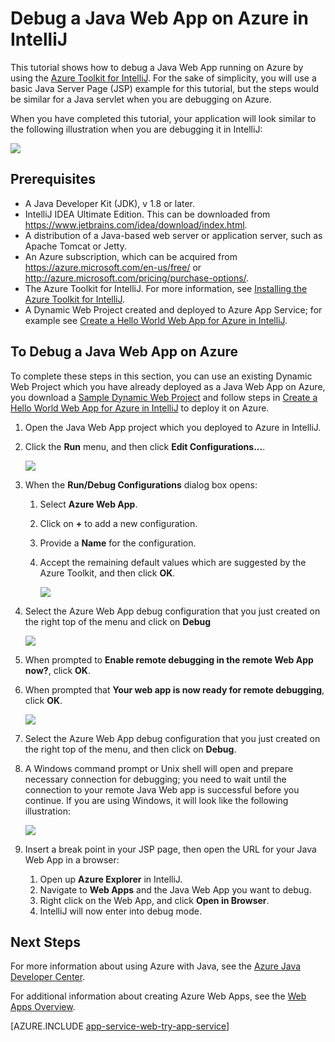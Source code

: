 <properties 
    pageTitle="Debug a Java Web App on Azure in IntelliJ | Microsoft Azure" 
    description="This tutorial shows you how to use the Azure Toolkit for IntelliJ to debug a Java Web App running on Azure." 
    services="app-service\web" 
    documentationCenter="java" 
    authors="selvasingh" 
    manager="wpickett" 
    editor=""/>

<tags 
    ms.service="app-service-web" 
    ms.workload="web" 
    ms.tgt_pltfrm="na" 
    ms.devlang="Java" 
    ms.topic="article" 
    ms.date="09/20/2016" 
    ms.author="asirveda;robmcm"/>

# <a name="debug-a-java-web-app-on-azure-in-intellij"></a>Debug a Java Web App on Azure in IntelliJ

This tutorial shows how to debug a Java Web App running on Azure by using the [Azure Toolkit for IntelliJ]. For the sake of simplicity, you will use a basic Java Server Page (JSP) example for this tutorial, but the steps would be similar for a Java servlet when you are debugging on Azure.

When you have completed this tutorial, your application will look similar to the following illustration when you are debugging it in IntelliJ:

![][01]
 
## <a name="prerequisites"></a>Prerequisites

* A Java Developer Kit (JDK), v 1.8 or later.
* IntelliJ IDEA Ultimate Edition. This can be downloaded from <https://www.jetbrains.com/idea/download/index.html>.
* A distribution of a Java-based web server or application server, such as Apache Tomcat or Jetty.
* An Azure subscription, which can be acquired from <https://azure.microsoft.com/en-us/free/> or <http://azure.microsoft.com/pricing/purchase-options/>.
* The Azure Toolkit for IntelliJ. For more information, see [Installing the Azure Toolkit for IntelliJ].
* A Dynamic Web Project created and deployed to Azure App Service; for example see [Create a Hello World Web App for Azure in IntelliJ].

## <a name="to-debug-a-java-web-app-on-azure"></a>To Debug a Java Web App on Azure

To complete these steps in this section, you can use an existing Dynamic Web Project which you have already deployed as a Java Web App on Azure, you download a [Sample Dynamic Web Project] and follow steps in [Create a Hello World Web App for Azure in IntelliJ] to deploy it on Azure. 

1. Open the Java Web App project which you deployed to Azure in IntelliJ.

1. Click the **Run** menu, and then click **Edit Configurations...**.

    ![][02]

1. When the **Run/Debug Configurations** dialog box opens: 

    1. Select **Azure Web App**.
    1. Click on **+** to add a new configuration.
    1. Provide a **Name** for the configuration.
    1. Accept the remaining default values which are suggested by the Azure Toolkit, and then click **OK**.

        ![][03]

1. Select the Azure Web App debug configuration that you just created on the right top of the menu and click on **Debug**

    ![][04]

1. When prompted to **Enable remote debugging in the remote Web App now?**, click **OK**.

1. When prompted that **Your web app is now ready for remote debugging**, click **OK**.

    ![][05]

1. Select the Azure Web App debug configuration that you just created on the right top of the menu, and then click on **Debug**.

1. A Windows command prompt or Unix shell will open and prepare necessary connection for debugging; you need to wait until the connection to your remote Java Web app is successful before you continue. If you are using Windows, it will look like the following illustration:

    ![][06]

1. Insert a break point in your JSP page, then open the URL for your Java Web App in a browser:

    1. Open up **Azure Explorer** in IntelliJ.
    1. Navigate to **Web Apps** and the Java Web App you want to debug.
    1. Right click on the Web App, and click **Open in Browser**.
    1. IntelliJ will now enter into debug mode.

## <a name="next-steps"></a>Next Steps

For more information about using Azure with Java, see the [Azure Java Developer Center].

For additional information about creating Azure Web Apps, see the [Web Apps Overview].

[AZURE.INCLUDE [app-service-web-try-app-service](../../includes/app-service-web-try-app-service.md)]

<!-- URL List -->

[Azure App Service]: http://go.microsoft.com/fwlink/?LinkId=529714
[Azure Toolkit for IntelliJ]: ../azure-toolkit-for-intellij.md
[Installing the Azure Toolkit for IntelliJ]: ../azure-toolkit-for-intellij-installation.md
[Create a Hello World Web App for Azure in IntelliJ]: ./app-service-web-intellij-create-hello-world-web-app.md
[Sample Dynamic Web Project]: http://go.microsoft.com/fwlink/?LinkId=817337

[Azure Java Developer Center]: https://azure.microsoft.com/develop/java/
[Web Apps Overview]: ./app-service-web-overview.md

<!-- IMG List -->

[01]: ./media/app-service-web-debug-java-web-app-in-intellij/01-debug-java-web-app-in-intellij.png
[02]: ./media/app-service-web-debug-java-web-app-in-intellij/02-configure-intellij-remote-debug.png
[03]: ./media/app-service-web-debug-java-web-app-in-intellij/03-debug-configuration.png
[04]: ./media/app-service-web-debug-java-web-app-in-intellij/04-select-debug.png
[05]: ./media/app-service-web-debug-java-web-app-in-intellij/05-ready-for-remote-debugging.png
[06]: ./media/app-service-web-debug-java-web-app-in-intellij/06-windows-command-prompt-connection-successful-to-remote.png
